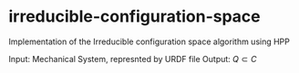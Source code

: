 irreducible-configuration-space
===============================

Implementation of the Irreducible configuration space algorithm using HPP

  Input: Mechanical System, represnted by URDF file
  Output: $Q \subset C$
